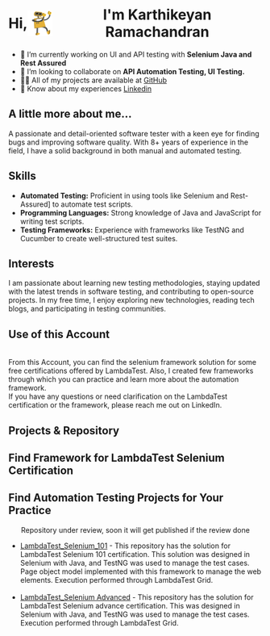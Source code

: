 <h1 align="center" style="display: flex; align-items: center;">
    Hi,<img src="GIF/robothi.gif" width="50px" height="50px" style="vertical-align: middle;" align="center">I'm Karthikeyan Ramachandran
</h1>


- 🔭 I’m currently working on UI and API testing with **Selenium Java and Rest Assured**
- 👯 I’m looking to collaborate on **API Automation Testing, UI Testing.**
- 👨‍💻 All of my projects are available at [GitHub](https://github.com/KartikeyanRamachandran)
- 📄 Know about my experiences [Linkedin](https://www.linkedin.com/in/karthikeyan-r-2542601b2/)

<h2 >A little more about me...</h2>
<p>
    A passionate and detail-oriented software tester with a keen eye for finding bugs and improving software quality. With 8+ years of experience in the field, I have a solid background in both manual and automated testing. 

## **Skills**

- **Automated Testing:**     Proficient in using tools like Selenium and Rest-Assured] to automate test scripts. <br>
- **Programming Languages:** Strong knowledge of Java and JavaScript for writing test scripts. <br>
- **Testing Frameworks:**    Experience with frameworks like TestNG and Cucumber to create well-structured test suites. <br>

## **Interests**
<p>
    
I am passionate about learning new testing methodologies, staying updated with the latest trends in software testing, and contributing to open-source projects. In my free time, I enjoy exploring new technologies, reading tech blogs, and participating in testing communities.

</p>

## **Use of this Account**

<br>From this Account, you can find the selenium framework solution for some free certifications offered by LambdaTest. Also, I created few frameworks through which you can practice and learn more about the automation framework. <br>If you have any questions or need clarification on the LambdaTest certification or the framework, please reach me out on LinkedIn.
</p>



<h2 align="center" style="display: flex; align-items: center;">Projects & Repository </h2>

## **Find Framework for LambdaTest Selenium Certification**


## **Find Automation Testing Projects for Your Practice**

<p align="center">Repository under review, soon it will get published if the review done </p>

- [LambdaTest_Selenium_101](https://github.com/KartikeyanRamachandran/LambdaTest_Selenium101) - This repository has the solution for LambdaTest Selenium 101 certification. This solution was designed in Selenium with Java, and TestNG was used to manage the test cases. Page object model implemented with this framework to manage the web elements. Execution performed through LambdaTest Grid. <br> <br>
- [LambdaTest_Selenium Advanced](https://github.com/KartikeyanRamachandran/Selenium_Advanced_LambdaTest) - This repository has the solution for LambdaTest Selenium advance certification. This was designed in Selenium with Java, and TestNG was used to manage the test cases. Execution performed through LambdaTest Grid.<br> <br> 
